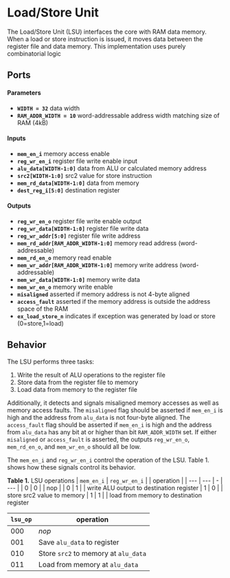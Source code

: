 # Load/Store Unit

The Load/Store Unit (LSU) interfaces the core with RAM data memory.
When a load or store instruction is issued, it moves data between the register file and data memory.
This implementation uses purely combinatorial logic


## Ports

#### Parameters

- **`WIDTH = 32`** data width
- **`RAM_ADDR_WIDTH = 10`** word-addressable address width matching size of RAM (4kB)

#### Inputs

- **`mem_en_i`** memory access enable
- **`reg_wr_en_i`** register file write enable input
- **`alu_data[WIDTH-1:0]`** data from ALU or calculated memory address
- **`src2[WIDTH-1:0]`** src2 value for store instruction
- **`mem_rd_data[WIDTH-1:0]`** data from memory
- **`dest_reg_i[5:0]`** destination register

#### Outputs

- **`reg_wr_en_o`** register file write enable output
- **`reg_wr_data[WIDTH-1:0]`** register file write data
- **`reg_wr_addr[5:0]`** register file write address
- **`mem_rd_addr[RAM_ADDR_WIDTH-1:0]`** memory read address (word-addressable)
- **`mem_rd_en_o`** memory read enable
- **`mem_wr_addr[RAM_ADDR_WIDTH-1:0]`** memory write address (word-addressable)
- **`mem_wr_data[WIDTH-1:0]`** memory write data
- **`mem_wr_en_o`** memory write enable
- **`misaligned`** asserted if memory address is not 4-byte aligned
- **`access_fault`** asserted if the memory address is outside the address space of the RAM
- **`ex_load_store_n`** indicates if exception was generated by load or store (0=store,1=load)


## Behavior

The LSU performs three tasks:
1. Write the result of ALU operations to the register file
2. Store data from the register file to memory
3. Load data from memory to the register file

Additionally, it detects and signals misaligned memory accesses as well as memory access faults.
The `misaligned` flag should be asserted if `mem_en_i` is high and the address from `alu_data` is not four-byte aligned.
The `access_fault` flag should be asserted if `mem_en_i` is high and the address from `alu_data` has any bit at or higher than bit `RAM_ADDR_WIDTH` set.
If either `misaligned` or `access_fault` is asserted, the outputs `reg_wr_en_o`, `mem_rd_en_o`, and `mem_wr_en_o` should all be low.

The `mem_en_i` and `reg_wr_en_i` control the operation of the LSU.
Table 1. shows how these signals control its behavior.

**Table 1.** LSU operations
| `mem_en_i` | `reg_wr_en_i` | | operation |
| --- | --- | - | --- |
| 0 | 0 | | nop |
| 0 | 1 | | write ALU output to destination register
| 1 | 0 | | store src2 value to memory
| 1 | 1 | | load from memory to destination register

| `lsu_op` | operation |
| --- | --- |
| 000 | *nop* |
| 001 | Save `alu_data` to register |
| 010 | Store `src2` to memory at `alu_data` |
| 011 | Load from memory at `alu_data` |
